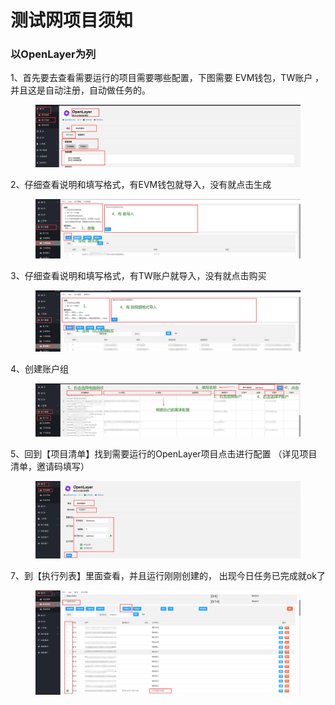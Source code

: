 # 测试网项目须知

### 以OpenLayer为列

1、首先要去查看需要运行的项目需要哪些配置，下图需要 EVM钱包，TW账户 ，并且这是自动注册，自动做任务的。

<figure><img src="../../.gitbook/assets/image (22).png" alt=""><figcaption></figcaption></figure>

2、仔细查看说明和填写格式，有EVM钱包就导入，没有就点击生成

<figure><img src="../../.gitbook/assets/image (1) (1).png" alt=""><figcaption></figcaption></figure>

3、仔细查看说明和填写格式，有TW账户就导入，没有就点击购买

<figure><img src="../../.gitbook/assets/image (2) (1).png" alt=""><figcaption></figcaption></figure>

4、创建账户组

<figure><img src="../../.gitbook/assets/image (3) (1).png" alt=""><figcaption></figcaption></figure>

5、回到【项目清单】找到需要运行的OpenLayer项目点击进行配置 （详见项目清单，邀请码填写）

<figure><img src="../../.gitbook/assets/image (5) (1).png" alt=""><figcaption></figcaption></figure>

7、到【执行列表】里面查看，并且运行刚刚创建的， 出现今日任务已完成就ok了

<figure><img src="../../.gitbook/assets/image (6) (1).png" alt=""><figcaption></figcaption></figure>
